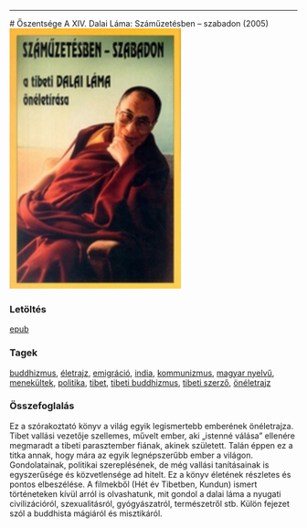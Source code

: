 <hr/>
# <a name="id_610">Őszentsége A XIV. Dalai Láma: Száműzetésben – szabadon (2005)</a>
<img src="https://github.com/BercziSandor/calibre_lib/raw/main/main/Oszentsege%20A%20XIV.%20Dalai%20Lama/Szamuzetesben%20-%20szabadon%20%28610%29/cover.jpg" alt="cover" width="300"/>

### Letöltés
[epub](https://github.com/BercziSandor/calibre_lib/raw/main/main/Oszentsege%20A%20XIV.%20Dalai%20Lama/Szamuzetesben%20-%20szabadon%20%28610%29/Szamuzetesben%20-%20szabadon%20-%20Oszentsege%20A%20XIV.%20Dalai%20Lama.epub)

### Tagek
[buddhizmus](https://github.com/berczisandor/calibre_lib/blob/main/main/_tags/buddhizmus.md), [életrajz](https://github.com/berczisandor/calibre_lib/blob/main/main/_tags/%c3%a9letrajz.md), [emigráció](https://github.com/berczisandor/calibre_lib/blob/main/main/_tags/emigr%c3%a1ci%c3%b3.md), [india](https://github.com/berczisandor/calibre_lib/blob/main/main/_tags/india.md), [kommunizmus](https://github.com/berczisandor/calibre_lib/blob/main/main/_tags/kommunizmus.md), [magyar nyelvű](https://github.com/berczisandor/calibre_lib/blob/main/main/_tags/magyar%20nyelv%c5%b1.md), [menekültek](https://github.com/berczisandor/calibre_lib/blob/main/main/_tags/menek%c3%bcltek.md), [politika](https://github.com/berczisandor/calibre_lib/blob/main/main/_tags/politika.md), [tibet](https://github.com/berczisandor/calibre_lib/blob/main/main/_tags/tibet.md), [tibeti buddhizmus](https://github.com/berczisandor/calibre_lib/blob/main/main/_tags/tibeti%20buddhizmus.md), [tibeti szerző](https://github.com/berczisandor/calibre_lib/blob/main/main/_tags/tibeti%20szerz%c5%91.md), [önéletrajz](https://github.com/berczisandor/calibre_lib/blob/main/main/_tags/%c3%b6n%c3%a9letrajz.md)

### Összefoglalás
<div>
<p>Ez a szórakoztató könyv a világ egyik legismertebb emberének önéletrajza. Tibet vallási vezetője szellemes, művelt ember, aki „istenné válása” ellenére megmaradt a tibeti parasztember fiának, akinek született. Talán éppen ez a titka annak, hogy mára az egyik legnépszerűbb ember a világon. Gondolatainak, politikai szereplésének, de még vallási tanításainak is egyszerűsége és közvetlensége ad hitelt. Ez a könyv életének részletes és pontos elbeszélése. A filmekből (Hét év Tibetben, Kundun) ismert történeteken kívül arról is olvashatunk, mit gondol a dalai láma a nyugati civilizációról, szexualitásról, gyógyászatról, természetről stb. Külön fejezet szól a buddhista mágiáról és misztikáról.</p></div>


